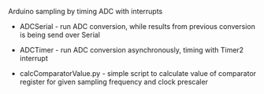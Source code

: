 Arduino sampling by timing ADC with interrupts

- ADCSerial - run ADC conversion, while results from previous conversion is
  being send over Serial

- ADCTimer - run ADC conversion asynchronously, timing with Timer2 interrupt

- calcComparatorValue.py - simple script to calculate value of comparator 
  register for given sampling frequency and clock prescaler 
